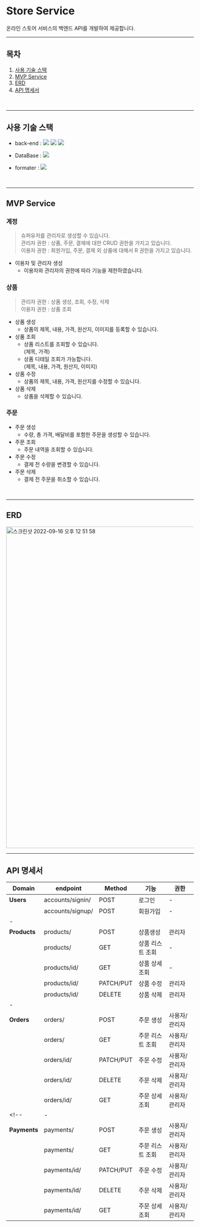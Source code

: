 # Store Service
온라인 스토어 서비스의 백엔드 API를 개발하여 제공합니다.

---
## 목차
1. [사용 기술 스택](#사용-기술-스택)
2. [MVP Service](#MVP-Service)
3. [ERD](#ERD)
4. [API 명세서](#API-명세서)

<br>

---

## 사용 기술 스택
- back-end : <img src="https://img.shields.io/badge/Python-3.10.0-3776AB?style=flat-square&logo=Python&logoColor=white"/> <img src="https://img.shields.io/badge/Django-092E20?style=flat-square&logo=Django&logoColor=white"/> <img src="https://img.shields.io/badge/Django REST framework-092E20?style=flat-square&logo=Django REST framework&logoColor=white"/> 

- DataBase : <img src="https://img.shields.io/badge/MySQL-003B57?style=flat-square&logo=MySQL&logoColor=white"/> 

- formater : <img src="https://img.shields.io/badge/Black-003B57?style=flat-square&logo=Black&logoColor=white"/> 

<br>

---

## MVP Service
### 계정
> 슈퍼유저를 관리자로 생성할 수 있습니다.<br>
관리자 권한 : 상품, 주문, 결제에 대한 CRUD 권한을 가지고 있습니다.<br>
이용자 권한 : 회원가입, 주문, 결제 외 상품에 대해서 R 권한을 가지고 있습니다.
- 이용자 및 관리자 생성
    - 이용자와 관리자의 권한에 따라 기능을 제한하였습니다.
### 상품
> 관리자 권한 : 상품 생성, 조회, 수정, 삭제 <br>
  이용자 권한 : 상품 조회
- 상품 생성
    - 상품의 제목, 내용, 가격, 원산지, 이미지를 등록할 수 있습니다.
- 상품 조회
    - 상품 리스트를 조회할 수 있습니다. <br>
    (제목, 가격)
    - 상품 디테일 조회가 가능합니다. <br>
    (제목, 내용, 가격, 원산지, 이미지)
- 상품 수정
    - 상품의 제목, 내용, 가격, 원산지를 수정할 수 있습니다.
- 상품 삭제
    - 상품을 삭제할 수 있습니다.

### 주문
- 주문 생성
    - 수량, 총 가격, 배달비를 포함한 주문을 생성할 수 있습니다.
- 주문 조회
    - 주문 내역을 조회할 수 있습니다.
- 주문 수정
    - 결제 전 수량을 변경할 수 있습니다.
- 주문 삭제
    - 결제 전 주문을 취소할 수 있습니다.

<br>

---

## ERD
<img width="864" alt="스크린샷 2022-09-16 오후 12 51 58" src="https://user-images.githubusercontent.com/93478318/190552992-b5c583b3-ea9f-4f9c-8182-519b333d4160.png">

<br>

---

## API 명세서
| Domain | endpoint | Method | 기능 | 권한 |
| --- | --- | --- | --- | --- |
| **Users** | accounts/signin/ | POST | 로그인 | - |
|  | accounts/signup/ | POST | 회원가입 | - |
| - |  |  |  |  |
| **Products** | products/ | POST | 상품생성 | 관리자 |
|  | products/ | GET | 상품 리스트 조회 | - |
|  | products/id/ | GET | 상품 상세 조회 | - |
|  | products/id/ | PATCH/PUT | 상품 수정 | 관리자 |
|  | products/id/ | DELETE | 상품 삭제 | 관리자 |
| - |  |  |  |  |
| **Orders** | orders/ | POST | 주문 생성 | 사용자/관리자 |
|  | orders/ | GET | 주문 리스트 조회 | 사용자/관리자 |
|  | orders/id/ | PATCH/PUT | 주문 수정 | 사용자/관리자 |
|  | orders/id/ | DELETE | 주문 삭제 | 사용자/관리자 |
|  | orders/id/ | GET | 주문 상세 조회 | 사용자/관리자 |
<!-- | - |  |  |  |  |
| **Payments** | payments/ | POST | 주문 생성 | 사용자/관리자 |
|  | payments/ | GET | 주문 리스트 조회 | 사용자/관리자 |
|  | payments/id/ | PATCH/PUT | 주문 수정 | 사용자/관리자 |
|  | payments/id/ | DELETE | 주문 삭제 | 사용자/관리자 |
|  | payments/id/ | GET | 주문 상세 조회 | 사용자/관리자 | -->